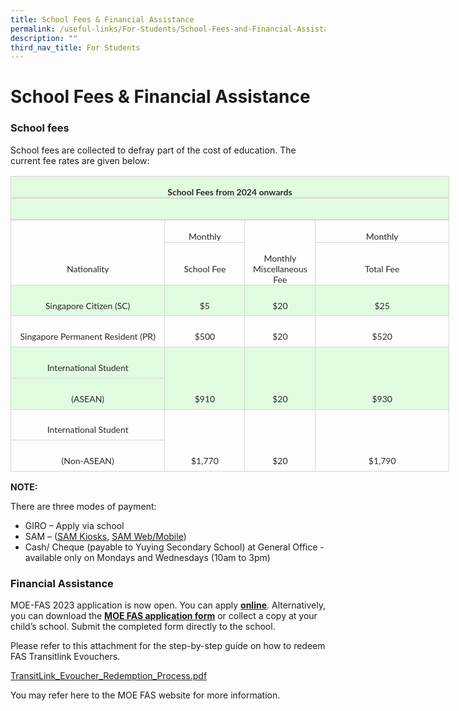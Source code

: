 ```yaml
---
title: School Fees & Financial Assistance
permalink: /useful-links/For-Students/School-Fees-and-Financial-Assistance/
description: ""
third_nav_title: For Students
---
```

School Fees &amp; Financial Assistance
==================================

### School fees


School fees are collected to defray part of the cost of education. The current fee rates are given below:

<table class="MsoNormalTable" border="0" cellspacing="0" cellpadding="0" width="702" style="width:526.5pt;border-collapse:collapse;mso-yfti-tbllook:1184;
 mso-padding-alt:0in 5.4pt 0in 5.4pt"><tbody><tr style="mso-yfti-irow:0;mso-yfti-firstrow:yes;height:17.9pt"><td width="702" colspan="4" style="width:526.5pt;border:solid #D6D6D6 1.0pt;
  border-bottom:solid #D6D6D6 1.5pt;background:#E1FBE0;padding:0in 5.4pt 0in 5.4pt;
  height:17.9pt"><p class="MsoNormal" align="center" style="margin-bottom:0in;text-align:center;
  line-height:normal"><b><span style="font-size:10.5pt;font-family:&quot;Lato&quot;,sans-serif;
  mso-fareast-font-family:&quot;Times New Roman&quot;;mso-bidi-font-family:Calibri;
  color:#282828;mso-font-kerning:0pt;mso-ligatures:none">School Fees from 2024 onwards</span></b></p></td></tr><tr style="mso-yfti-irow:1;height:17.9pt"><td width="702" colspan="4" style="width:526.5pt;border-top:none;border-left:
  solid #D6D6D6 1.0pt;border-bottom:solid #D6D6D6 1.5pt;border-right:solid #D6D6D6 1.0pt;
  mso-border-top-alt:solid #D6D6D6 1.0pt;background:#E1FBE0;padding:0in 5.4pt 0in 5.4pt;
  height:17.9pt"><p class="MsoNormal" align="center" style="margin-bottom:0in;text-align:center;
  line-height:normal"><b><span style="font-size:10.5pt;font-family:&quot;Lato&quot;,sans-serif;
  mso-fareast-font-family:&quot;Times New Roman&quot;;mso-bidi-font-family:Calibri;
  color:#282828;mso-font-kerning:0pt;mso-ligatures:none">&nbsp;</span></b></p></td></tr><tr style="mso-yfti-irow:2;height:18.65pt"><td width="257" style="width:192.55pt;border-top:none;border-left:solid #D6D6D6 1.0pt;
  border-bottom:none;border-right:solid #D6D6D6 1.0pt;padding:0in 5.4pt 0in 5.4pt;
  height:18.65pt"><p class="MsoNormal" align="center" style="margin-bottom:0in;text-align:center;
  line-height:normal"><span style="mso-ascii-font-family:Calibri;mso-fareast-font-family:
  &quot;Times New Roman&quot;;mso-hansi-font-family:Calibri;mso-bidi-font-family:Calibri;
  color:black;mso-font-kerning:0pt;mso-ligatures:none">&nbsp;</span></p></td><td width="123" style="width:92.1pt;border-top:none;border-left:none;
  border-bottom:solid #D6D6D6 1.0pt;border-right:solid #D6D6D6 1.0pt;
  padding:0in 5.4pt 0in 5.4pt;height:18.65pt"><p class="MsoNormal" align="center" style="margin-bottom:0in;text-align:center;
  line-height:normal"><span style="font-size:10.5pt;font-family:&quot;Lato&quot;,sans-serif;
  mso-fareast-font-family:&quot;Times New Roman&quot;;mso-bidi-font-family:Calibri;
  color:#282828;mso-font-kerning:0pt;mso-ligatures:none">Monthly</span></p></td><td width="99" style="width:74.55pt;border:none;border-right:solid #D6D6D6 1.0pt;
  padding:0in 5.4pt 0in 5.4pt;height:18.65pt"><p class="MsoNormal" align="center" style="margin-bottom:0in;text-align:center;
  line-height:normal"><span style="mso-ascii-font-family:Calibri;mso-fareast-font-family:
  &quot;Times New Roman&quot;;mso-hansi-font-family:Calibri;mso-bidi-font-family:Calibri;
  color:black;mso-font-kerning:0pt;mso-ligatures:none">&nbsp;</span></p></td><td width="223" style="width:167.2pt;border-top:none;border-left:none;
  border-bottom:solid #D6D6D6 1.0pt;border-right:solid #D6D6D6 1.0pt;
  padding:0in 5.4pt 0in 5.4pt;height:18.65pt"><p class="MsoNormal" align="center" style="margin-bottom:0in;text-align:center;
  line-height:normal"><span style="font-size:10.5pt;font-family:&quot;Lato&quot;,sans-serif;
  mso-fareast-font-family:&quot;Times New Roman&quot;;mso-bidi-font-family:Calibri;
  color:#282828;mso-font-kerning:0pt;mso-ligatures:none">Monthly</span></p></td></tr><tr style="mso-yfti-irow:3;height:37.3pt"><td width="257" style="width:192.55pt;border:solid #D6D6D6 1.0pt;border-top:
  none;padding:0in 5.4pt 0in 5.4pt;height:37.3pt"><p class="MsoNormal" align="center" style="margin-bottom:0in;text-align:center;
  line-height:normal"><span style="font-size:10.5pt;font-family:&quot;Lato&quot;,sans-serif;
  mso-fareast-font-family:&quot;Times New Roman&quot;;mso-bidi-font-family:Calibri;
  color:#282828;mso-font-kerning:0pt;mso-ligatures:none">Nationality</span></p></td><td width="123" style="width:92.1pt;border-top:none;border-left:none;
  border-bottom:solid #D6D6D6 1.0pt;border-right:solid #D6D6D6 1.0pt;
  padding:0in 5.4pt 0in 5.4pt;height:37.3pt"><p class="MsoNormal" align="center" style="margin-bottom:0in;text-align:center;
  line-height:normal"><span style="font-size:10.5pt;font-family:&quot;Lato&quot;,sans-serif;
  mso-fareast-font-family:&quot;Times New Roman&quot;;mso-bidi-font-family:Calibri;
  color:#282828;mso-font-kerning:0pt;mso-ligatures:none">School Fee</span></p></td><td width="99" style="width:74.55pt;border-top:none;border-left:none;
  border-bottom:solid #D6D6D6 1.0pt;border-right:solid #D6D6D6 1.0pt;
  padding:0in 5.4pt 0in 5.4pt;height:37.3pt"><p class="MsoNormal" align="center" style="margin-bottom:0in;text-align:center;
  line-height:normal"><span style="font-size:10.5pt;font-family:&quot;Lato&quot;,sans-serif;
  mso-fareast-font-family:&quot;Times New Roman&quot;;mso-bidi-font-family:Calibri;
  color:#282828;mso-font-kerning:0pt;mso-ligatures:none">Monthly Miscellaneous Fee</span></p></td><td width="223" style="width:167.2pt;border-top:none;border-left:none;
  border-bottom:solid #D6D6D6 1.0pt;border-right:solid #D6D6D6 1.0pt;
  padding:0in 5.4pt 0in 5.4pt;height:37.3pt"><p class="MsoNormal" align="center" style="margin-bottom:0in;text-align:center;
  line-height:normal"><span style="font-size:10.5pt;font-family:&quot;Lato&quot;,sans-serif;
  mso-fareast-font-family:&quot;Times New Roman&quot;;mso-bidi-font-family:Calibri;
  color:#282828;mso-font-kerning:0pt;mso-ligatures:none">Total Fee</span></p></td></tr><tr style="mso-yfti-irow:4;height:37.3pt"><td width="257" style="width:192.55pt;border:solid #D6D6D6 1.0pt;border-top:
  none;background:#E1FBE0;padding:0in 5.4pt 0in 5.4pt;height:37.3pt"><p class="MsoNormal" align="center" style="margin-bottom:0in;text-align:center;
  line-height:normal"><span style="font-size:10.5pt;font-family:&quot;Lato&quot;,sans-serif;
  mso-fareast-font-family:&quot;Times New Roman&quot;;mso-bidi-font-family:Calibri;
  color:#282828;mso-font-kerning:0pt;mso-ligatures:none">Singapore Citizen (SC)</span></p></td><td width="123" style="width:92.1pt;border-top:none;border-left:none;
  border-bottom:solid #D6D6D6 1.0pt;border-right:solid #D6D6D6 1.0pt;
  background:#E1FBE0;padding:0in 5.4pt 0in 5.4pt;height:37.3pt"><p class="MsoNormal" align="center" style="margin-bottom:0in;text-align:center;
  line-height:normal"><span style="font-size:10.5pt;font-family:&quot;Lato&quot;,sans-serif;
  mso-fareast-font-family:&quot;Times New Roman&quot;;mso-bidi-font-family:Calibri;
  color:#282828;mso-font-kerning:0pt;mso-ligatures:none">$5</span></p></td><td width="99" style="width:74.55pt;border-top:none;border-left:none;
  border-bottom:solid #D6D6D6 1.0pt;border-right:solid #D6D6D6 1.0pt;
  background:#E1FBE0;padding:0in 5.4pt 0in 5.4pt;height:37.3pt"><p class="MsoNormal" align="center" style="margin-bottom:0in;text-align:center;
  line-height:normal"><span style="font-size:10.5pt;font-family:&quot;Lato&quot;,sans-serif;
  mso-fareast-font-family:&quot;Times New Roman&quot;;mso-bidi-font-family:Calibri;
  color:#282828;mso-font-kerning:0pt;mso-ligatures:none">$20</span></p></td><td width="223" style="width:167.2pt;border-top:none;border-left:none;
  border-bottom:solid #D6D6D6 1.0pt;border-right:solid #D6D6D6 1.0pt;
  background:#E1FBE0;padding:0in 5.4pt 0in 5.4pt;height:37.3pt"><p class="MsoNormal" align="center" style="margin-bottom:0in;text-align:center;
  line-height:normal"><span style="font-size:10.5pt;font-family:&quot;Lato&quot;,sans-serif;
  mso-fareast-font-family:&quot;Times New Roman&quot;;mso-bidi-font-family:Calibri;
  color:#282828;mso-font-kerning:0pt;mso-ligatures:none">$25</span></p></td></tr><tr style="mso-yfti-irow:5;height:37.3pt"><td width="257" style="width:192.55pt;border:solid #D6D6D6 1.0pt;border-top:
  none;padding:0in 5.4pt 0in 5.4pt;height:37.3pt"><p class="MsoNormal" align="center" style="margin-bottom:0in;text-align:center;
  line-height:normal"><span style="font-size:10.5pt;font-family:&quot;Lato&quot;,sans-serif;
  mso-fareast-font-family:&quot;Times New Roman&quot;;mso-bidi-font-family:Calibri;
  color:#282828;mso-font-kerning:0pt;mso-ligatures:none">Singapore Permanent Resident (PR)</span></p></td><td width="123" style="width:92.1pt;border-top:none;border-left:none;
  border-bottom:solid #D6D6D6 1.0pt;border-right:solid #D6D6D6 1.0pt;
  padding:0in 5.4pt 0in 5.4pt;height:37.3pt"><p class="MsoNormal" align="center" style="margin-bottom:0in;text-align:center;
  line-height:normal"><span style="font-size:10.5pt;font-family:&quot;Lato&quot;,sans-serif;
  mso-fareast-font-family:&quot;Times New Roman&quot;;mso-bidi-font-family:Calibri;
  color:#282828;mso-font-kerning:0pt;mso-ligatures:none">$500</span></p></td><td width="99" style="width:74.55pt;border-top:none;border-left:none;
  border-bottom:solid #D6D6D6 1.0pt;border-right:solid #D6D6D6 1.0pt;
  padding:0in 5.4pt 0in 5.4pt;height:37.3pt"><p class="MsoNormal" align="center" style="margin-bottom:0in;text-align:center;
  line-height:normal"><span style="font-size:10.5pt;font-family:&quot;Lato&quot;,sans-serif;
  mso-fareast-font-family:&quot;Times New Roman&quot;;mso-bidi-font-family:Calibri;
  color:#282828;mso-font-kerning:0pt;mso-ligatures:none">$20</span></p></td><td width="223" style="width:167.2pt;border-top:none;border-left:none;
  border-bottom:solid #D6D6D6 1.0pt;border-right:solid #D6D6D6 1.0pt;
  padding:0in 5.4pt 0in 5.4pt;height:37.3pt"><p class="MsoNormal" align="center" style="margin-bottom:0in;text-align:center;
  line-height:normal"><span style="font-size:10.5pt;font-family:&quot;Lato&quot;,sans-serif;
  mso-fareast-font-family:&quot;Times New Roman&quot;;mso-bidi-font-family:Calibri;
  color:#282828;mso-font-kerning:0pt;mso-ligatures:none">$520</span></p></td></tr><tr style="mso-yfti-irow:6;height:37.3pt"><td width="257" style="width:192.55pt;border:solid #D6D6D6 1.0pt;border-top:
  none;background:#E1FBE0;padding:0in 5.4pt 0in 5.4pt;height:37.3pt"><p class="MsoNormal" align="center" style="margin-bottom:0in;text-align:center;
  line-height:normal"><span style="font-size:10.5pt;font-family:&quot;Lato&quot;,sans-serif;
  mso-fareast-font-family:&quot;Times New Roman&quot;;mso-bidi-font-family:Calibri;
  color:#282828;mso-font-kerning:0pt;mso-ligatures:none">International Student</span></p></td><td width="123" style="width:92.1pt;border:none;border-right:solid #D6D6D6 1.0pt;
  background:#E1FBE0;padding:0in 5.4pt 0in 5.4pt;height:37.3pt"><p class="MsoNormal" align="center" style="margin-bottom:0in;text-align:center;
  line-height:normal"><span style="mso-ascii-font-family:Calibri;mso-fareast-font-family:
  &quot;Times New Roman&quot;;mso-hansi-font-family:Calibri;mso-bidi-font-family:Calibri;
  color:black;mso-font-kerning:0pt;mso-ligatures:none">&nbsp;</span></p></td><td width="99" style="width:74.55pt;border:none;border-right:solid #D6D6D6 1.0pt;
  background:#E1FBE0;padding:0in 5.4pt 0in 5.4pt;height:37.3pt"><p class="MsoNormal" align="center" style="margin-bottom:0in;text-align:center;
  line-height:normal"><span style="mso-ascii-font-family:Calibri;mso-fareast-font-family:
  &quot;Times New Roman&quot;;mso-hansi-font-family:Calibri;mso-bidi-font-family:Calibri;
  color:black;mso-font-kerning:0pt;mso-ligatures:none">&nbsp;</span></p></td><td width="223" style="width:167.2pt;border:none;border-right:solid #D6D6D6 1.0pt;
  background:#E1FBE0;padding:0in 5.4pt 0in 5.4pt;height:37.3pt"><p class="MsoNormal" align="center" style="margin-bottom:0in;text-align:center;
  line-height:normal"><span style="mso-ascii-font-family:Calibri;mso-fareast-font-family:
  &quot;Times New Roman&quot;;mso-hansi-font-family:Calibri;mso-bidi-font-family:Calibri;
  color:black;mso-font-kerning:0pt;mso-ligatures:none">&nbsp;</span></p></td></tr><tr style="mso-yfti-irow:7;height:37.3pt"><td width="257" style="width:192.55pt;border:solid #D6D6D6 1.0pt;border-top:
  none;background:#E1FBE0;padding:0in 5.4pt 0in 5.4pt;height:37.3pt"><p class="MsoNormal" align="center" style="margin-bottom:0in;text-align:center;
  line-height:normal"><span style="font-size:10.5pt;font-family:&quot;Lato&quot;,sans-serif;
  mso-fareast-font-family:&quot;Times New Roman&quot;;mso-bidi-font-family:Calibri;
  color:#282828;mso-font-kerning:0pt;mso-ligatures:none">(ASEAN)</span></p></td><td width="123" style="width:92.1pt;border-top:none;border-left:none;
  border-bottom:solid #D6D6D6 1.0pt;border-right:solid #D6D6D6 1.0pt;
  background:#E1FBE0;padding:0in 5.4pt 0in 5.4pt;height:37.3pt"><p class="MsoNormal" align="center" style="margin-bottom:0in;text-align:center;
  line-height:normal"><span style="font-size:10.5pt;font-family:&quot;Lato&quot;,sans-serif;
  mso-fareast-font-family:&quot;Times New Roman&quot;;mso-bidi-font-family:Calibri;
  color:#282828;mso-font-kerning:0pt;mso-ligatures:none">$910</span></p></td><td width="99" style="width:74.55pt;border-top:none;border-left:none;
  border-bottom:solid #D6D6D6 1.0pt;border-right:solid #D6D6D6 1.0pt;
  background:#E1FBE0;padding:0in 5.4pt 0in 5.4pt;height:37.3pt"><p class="MsoNormal" align="center" style="margin-bottom:0in;text-align:center;
  line-height:normal"><span style="font-size:10.5pt;font-family:&quot;Lato&quot;,sans-serif;
  mso-fareast-font-family:&quot;Times New Roman&quot;;mso-bidi-font-family:Calibri;
  color:#282828;mso-font-kerning:0pt;mso-ligatures:none">$20</span></p></td><td width="223" style="width:167.2pt;border-top:none;border-left:none;
  border-bottom:solid #D6D6D6 1.0pt;border-right:solid #D6D6D6 1.0pt;
  background:#E1FBE0;padding:0in 5.4pt 0in 5.4pt;height:37.3pt"><p class="MsoNormal" align="center" style="margin-bottom:0in;text-align:center;
  line-height:normal"><span style="font-size:10.5pt;font-family:&quot;Lato&quot;,sans-serif;
  mso-fareast-font-family:&quot;Times New Roman&quot;;mso-bidi-font-family:Calibri;
  color:#282828;mso-font-kerning:0pt;mso-ligatures:none">$930</span></p></td></tr><tr style="mso-yfti-irow:8;height:37.3pt"><td width="257" style="width:192.55pt;border:solid #D6D6D6 1.0pt;border-top:
  none;padding:0in 5.4pt 0in 5.4pt;height:37.3pt"><p class="MsoNormal" align="center" style="margin-bottom:0in;text-align:center;
  line-height:normal"><span style="font-size:10.5pt;font-family:&quot;Lato&quot;,sans-serif;
  mso-fareast-font-family:&quot;Times New Roman&quot;;mso-bidi-font-family:Calibri;
  color:#282828;mso-font-kerning:0pt;mso-ligatures:none">International Student</span></p></td><td width="123" style="width:92.1pt;border:none;border-right:solid #D6D6D6 1.0pt;
  padding:0in 5.4pt 0in 5.4pt;height:37.3pt"><p class="MsoNormal" align="center" style="margin-bottom:0in;text-align:center;
  line-height:normal"><span style="mso-ascii-font-family:Calibri;mso-fareast-font-family:
  &quot;Times New Roman&quot;;mso-hansi-font-family:Calibri;mso-bidi-font-family:Calibri;
  color:black;mso-font-kerning:0pt;mso-ligatures:none">&nbsp;</span></p></td><td width="99" style="width:74.55pt;border:none;border-right:solid #D6D6D6 1.0pt;
  padding:0in 5.4pt 0in 5.4pt;height:37.3pt"><p class="MsoNormal" align="center" style="margin-bottom:0in;text-align:center;
  line-height:normal"><span style="mso-ascii-font-family:Calibri;mso-fareast-font-family:
  &quot;Times New Roman&quot;;mso-hansi-font-family:Calibri;mso-bidi-font-family:Calibri;
  color:black;mso-font-kerning:0pt;mso-ligatures:none">&nbsp;</span></p></td><td width="223" style="width:167.2pt;border:none;border-right:solid #D6D6D6 1.0pt;
  padding:0in 5.4pt 0in 5.4pt;height:37.3pt"><p class="MsoNormal" align="center" style="margin-bottom:0in;text-align:center;
  line-height:normal"><span style="mso-ascii-font-family:Calibri;mso-fareast-font-family:
  &quot;Times New Roman&quot;;mso-hansi-font-family:Calibri;mso-bidi-font-family:Calibri;
  color:black;mso-font-kerning:0pt;mso-ligatures:none">&nbsp;</span></p></td></tr><tr style="mso-yfti-irow:9;mso-yfti-lastrow:yes;height:37.3pt"><td width="257" style="width:192.55pt;border:solid #D6D6D6 1.0pt;border-top:
  none;padding:0in 5.4pt 0in 5.4pt;height:37.3pt"><p class="MsoNormal" align="center" style="margin-bottom:0in;text-align:center;
  line-height:normal"><span style="font-size:10.5pt;font-family:&quot;Lato&quot;,sans-serif;
  mso-fareast-font-family:&quot;Times New Roman&quot;;mso-bidi-font-family:Calibri;
  color:#282828;mso-font-kerning:0pt;mso-ligatures:none">(Non-ASEAN)</span></p></td><td width="123" style="width:92.1pt;border-top:none;border-left:none;
  border-bottom:solid #D6D6D6 1.0pt;border-right:solid #D6D6D6 1.0pt;
  padding:0in 5.4pt 0in 5.4pt;height:37.3pt"><p class="MsoNormal" align="center" style="margin-bottom:0in;text-align:center;
  line-height:normal"><span style="font-size:10.5pt;font-family:&quot;Lato&quot;,sans-serif;
  mso-fareast-font-family:&quot;Times New Roman&quot;;mso-bidi-font-family:Calibri;
  color:#282828;mso-font-kerning:0pt;mso-ligatures:none">$1,770</span></p></td><td width="99" style="width:74.55pt;border-top:none;border-left:none;
  border-bottom:solid #D6D6D6 1.0pt;border-right:solid #D6D6D6 1.0pt;
  padding:0in 5.4pt 0in 5.4pt;height:37.3pt"><p class="MsoNormal" align="center" style="margin-bottom:0in;text-align:center;
  line-height:normal"><span style="font-size:10.5pt;font-family:&quot;Lato&quot;,sans-serif;
  mso-fareast-font-family:&quot;Times New Roman&quot;;mso-bidi-font-family:Calibri;
  color:#282828;mso-font-kerning:0pt;mso-ligatures:none">$20</span></p></td><td width="223" style="width:167.2pt;border-top:none;border-left:none;
  border-bottom:solid #D6D6D6 1.0pt;border-right:solid #D6D6D6 1.0pt;
  padding:0in 5.4pt 0in 5.4pt;height:37.3pt"><p class="MsoNormal" align="center" style="margin-bottom:0in;text-align:center;
  line-height:normal"><span style="font-size:10.5pt;font-family:&quot;Lato&quot;,sans-serif;
  mso-fareast-font-family:&quot;Times New Roman&quot;;mso-bidi-font-family:Calibri;
  color:#282828;mso-font-kerning:0pt;mso-ligatures:none">$1,790</span></p></td></tr></tbody></table>

<b>NOTE:</b>

There are three modes of payment:

*   GIRO – Apply via school
*   SAM – ([SAM Kiosks](https://www.mysam.sg/public/pcontent.jsp?s=kiosk-locations),&nbsp;[SAM Web/Mobile](https://www.mysam.sg/index.jsp))
*   Cash/ Cheque (payable to Yuying Secondary School) at General Office - available only on Mondays and Wednesdays (10am to 3pm)


### Financial Assistance


MOE-FAS 2023 application is now open. You can apply&nbsp;[**online**](https://go.gov.sg/moe-efas). Alternatively, you can download the [**MOE FAS application form**](/files/MOE-FAS-Application-Form-Sep2022.pdf) or collect a copy at your child’s school. Submit the completed form directly to the school.

Please refer to this attachment for the step-by-step guide on how to redeem FAS Transitlink Evouchers.&nbsp;

[TransitLink\_Evoucher\_Redemption\_Process.pdf](https://www.moe.gov.sg/-/media/images/news/press/meal_subsidies_redemption_guide.pdf?la=en&amp;hash=5D7DADF07A43E4DBBF2FF0AAF231B7EADBECDD94)

You may refer here to the MOE FAS website for more information.